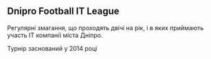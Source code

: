 ## Dnipro Football IT League

Регулярні змагання, що проходять двічі на рік, і в яких приймають участь IT компанії міста Дніпро. 

Турнір заснований у 2014 році
